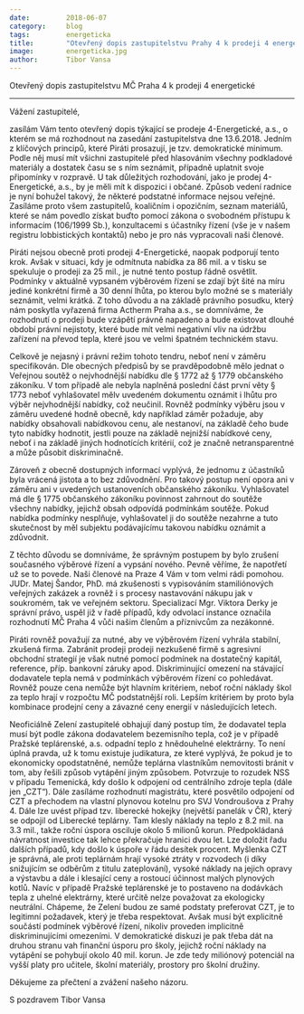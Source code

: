 ```yaml
---
date:         2018-06-07
category:     blog
tags:         energeticka
title:        "Otevřený dopis zastupitelstvu Prahy 4 k prodeji 4 energetické" 
image:        energeticka.jpg
author:       Tibor Vansa
---
```


Otevřený dopis zastupitelstvu MČ Praha 4 k prodeji 4 energetické

----

Vážení zastupitelé, 

zasílám Vám tento otevřený dopis týkající se prodeje 4-Energetické, a.s., o kterém se má rozhodnout na zasedání zastupitelstva dne 13.6.2018. Jedním z klíčových principů, které Piráti prosazují, je tzv. demokratické minimum. Podle něj musí mít všichni zastupitelé před hlasováním všechny podkladové materiály a dostatek času se s ním seznámit, případně uplatnit svoje připomínky v rozpravě. U tak důležitých rozhodování, jako je prodej 4-Energetické, a.s., by je měli mít k dispozici i občané. Způsob vedení radnice je nyní bohužel takový, že některé podstatné informace nejsou veřejné. Zasíláme proto všem zastupitelů, koaličním i opozičním, seznam materiálů, které se nám povedlo získat buďto pomocí zákona o svobodném přístupu k informacím (106/1999 Sb.), konzultacemi s účastníky řízení (vše je v našem registru lobbistických kontaktů) nebo je pro nás vypracovali naši členové. 

Piráti nejsou obecně proti prodeji 4-Energetické, naopak podporují tento krok. Avšak v situaci, kdy je odmítnuta nabídka za 86 mil. a v tisku se spekuluje o prodeji za 25 mil., je nutné tento postup řádně osvětlit. Podmínky v aktuálně vypsaném výběrovém řízení se zdají být šité na míru jediné konkrétní firmě a 30 denní lhůta, po kterou bylo možné se s materiály seznámit, velmi krátká. Z toho důvodu a na základě právního posudku, který nám poskytla vyřazená firma Actherm Praha a.s., se domníváme, že rozhodnutí o prodeji bude vzápětí právně napadeno a bude existovat dlouhé období právní nejistoty, které bude mít velmi negativní vliv na údržbu zařízení na převod tepla, které jsou ve velmi špatném technickém stavu. 

Celkově je nejasný i právní režim tohoto tendru, neboť není v záměru specifikován.  Dle obecných předpisů by se pravděpodobně mělo jednat o Veřejnou soutěž o nejvhodnější nabídku dle § 1772 až § 1779 občanského zákoníku. V tom případě ale nebyla naplněná   poslední část první věty § 1773 neboť vyhlašovatel mělv uvedeném  dokumentu oznámit i lhůtu pro výběr nejvhodnější nabídky, což neučinil. Rovněž podmínky výběru jsou v záměru uvedené hodně obecně, kdy například záměr požaduje, aby nabídky obsahovali nabídkovou cenu, ale nestanoví, na základě čeho bude tyto nabídky hodnotit, jestli pouze na základě nejnižší nabídkové ceny, neboť i na základě jiných hodnotících kritérií, což je značně netransparentné a může působit diskriminačně. 

Zároveň z obecně dostupných informací vyplývá, že jednomu z účastníků byla vrácená jistota a to bez zdůvodnění. Pro takový postup není opora ani v záměru ani v uvedených ustanoveních občanského zákoníku. Vyhlašovatel má  dle § 1775 občanského zákoníku povinnost zahrnout do soutěže všechny nabídky, jejichž obsah odpovídá podmínkám soutěže. Pokud nabídka podmínky nesplňuje, vyhlašovatel ji do soutěže nezahrne a tuto skutečnost by měl subjektu podávajícímu takovou nabídku oznámit a zdůvodnit. 

Z těchto důvodu se domníváme, že správným postupem by bylo zrušení současného výběrové řízení a vypsání nového. Pevně věříme, že napotřetí už se to povede. Naši členové na Praze 4 Vám v tom velmi rádi pomohou. JUDr. Matej Šandor, PhD. má zkušenosti s vypisováním stamiliónových veřejných zakázek a rovněž i s procesy nastavování nákupu jak v soukromém, tak ve veřejném sektoru. Specializací Mgr. Viktora Derky je správní právo, uspěl již v řadě případů, kdy odvolací instance označila rozhodnutí MČ Praha 4 vůči našim členům a příznivcům za nezákonné. 

Piráti rovněž považují za nutné, aby ve výběrovém řízení vyhrála stabilní, zkušená firma. Zabránit prodeji prodeji nezkušené firmě s agresivní obchodní strategií je však nutné pomocí podmínek na dostatečný kapitál, reference,  příp. bankovní záruky apod. Diskriminující omezení na stávající dodavatele tepla nemá v podmínkách výběrovém řízení co pohledávat. Rovněž pouze cena nemůže být hlavním kritériem, neboť roční náklady škol za teplo hrají v rozpočtu MČ podstatnější roli. Lepším kritériem by proto byla kombinace prodejní ceny a závazné ceny energií v následujících letech. 

Neoficiálně Zelení zastupitelé obhajují daný postup tím, že dodavatel tepla musí být podle zákona dodavatelem bezemisního tepla, což je v případě Pražské teplárenské, a.s. odpadní teplo z hnědouhelné elektrárny.  To není úplná pravda, už k tomu existuje judikatura, ze které vyplývá, že pokud je to ekonomicky opodstatněné, nemůže teplárna vlastníkům nemovitosti bránit v tom, aby řešili způsob vytápění jiným způsobem. Potvrzuje to rozudek NSS v případu Temenická, kdy došlo k odpojení od centrálního zdroje tepla (dále jen „CZT“).  Dále zasíláme rozhodnutí magistrátu, které posvětilo odpojení od CZT a přechodem na vlastní plynovou kotelnu pro SVJ Vondroušova z Prahy 4. Dále lze uvést případ tzv. liberecké hokejky (největší panelák v ČR), který se odpojil od Liberecké teplárny. Tam klesly náklady na teplo z 8.2 mil. na 3.3 mil., takže roční úspora osciluje okolo 5 milionů korun. Předpokládaná návratnost investice tak lehce překračuje hranici dvou let. Lze doložit řadu dalších případů, kdy došlo k úspoře v řádu desítek procent.  Myšlenka CZT je správná, ale proti teplárnám hrají vysoké ztráty v rozvodech (i díky snižujícím se odběrům z titulu zateplování), vysoké náklady na jejich opravy a výstavbu a dále i klesající ceny a rostoucí účinnost malých plynových kotlů. Navíc v případě Pražské teplárenské je to postaveno na dodávkách tepla z uhelné elektrárny, které určitě nelze považovat za ekologicky neutrální. Chápeme, že Zelení budou ze samé podstaty preferovat CZT, je to legitimní požadavek, který je třeba respektovat. Avšak musí být explicitně součástí podmínek výběrové řízení, nikoliv proveden implicitně diskriminujícími omezeními. V demokratické diskuzi je pak třeba dát na druhou stranu vah finanční úsporu pro školy, jejichž roční náklady na vytápění se pohybují okolo 40 mil. korun. Je zde tedy miliónový potenciál na vyšší platy pro učitele, školní materiály, prostory pro školní družiny. 


Děkujeme za přečtení a zvážení našeho názoru.

S pozdravem
Tibor Vansa

